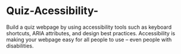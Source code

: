 # Quiz-Acessibility-
Build a quiz webpage by using accessibility tools such as keyboard shortcuts, ARIA attributes, and design best practices. Accessibility is making your webpage easy for all people to use – even people with disabilities.

